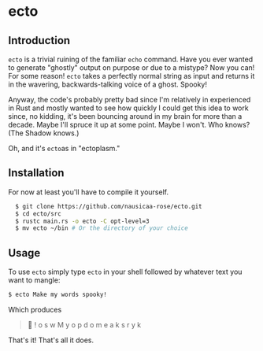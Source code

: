 # ecto

## Introduction

`ecto` is a trivial ruining of the familiar `echo` command. Have you ever
wanted to generate "ghostly" output on purpose or due to a mistype? Now you
can! For some reason! `ecto` takes a perfectly normal string as input and
returns it in the wavering, backwards-talking voice of a ghost. Spooky!

Anyway, the code's probably pretty bad since I'm relatively in experienced in
Rust and mostly wanted to see how quickly I could get this idea to work since,
no kidding, it's been bouncing around in my brain for more than a decade.
Maybe I'll spruce it up at some point. Maybe I won't. Who knows? (The Shadow
knows.)

Oh, and it's `ecto`as in "ectoplasm."

## Installation

For now at least you'll have to compile it yourself.

```sh
  $ git clone https://github.com/nausicaa-rose/ecto.git
  $ cd ecto/src
  $ rustc main.rs -o ecto -C opt-level=3
  $ mv ecto ~/bin # Or the directory of your choice
```

## Usage

To use `ecto` simply type `ecto` in your shell followed by whatever text
you want to mangle:

```sh
$ ecto Make my words spooky!
```

Which produces

> 👻 !         o         s         w                   M
>      y    o    p         d    o         m    e    a
>        k         s         r         y         k

That's it! That's all it does.

